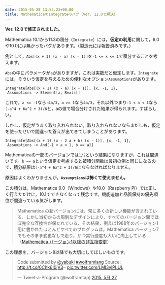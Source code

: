 ```yaml
---
date: 2015-05-28 13:53:23+00:00
title: MathematicaのIntegrateのバグ（Ver. 12.0で解決）
---
```


**Ver. 12.0で修正されました。**

Mathematica 10.1から11.3の積分（`Integrate`）には，**仮定の利用**に関して，9.0や10.0には無かったバグがあります。（製造元には報告済みです。）

例として，`Abs[(x + 1) (x - a) (x - 1)]`を`-1 <= x <= 1`で積分することを考えます。

`Abs`の中にパラメータが`a`がありますが，これは実数だと仮定します。`Integrate`には，そういう仮定を与えるための便利なオプション`Assumptions`があります。

```
Integrate[Abs[(x + 1) (x - a) (x - 1)], {x, -1, 1}, 
 Assumptions -> Element[a, Reals]]
```    

これで，`a <= -1`なら`-4a/3`，`a >= 1`なら`4a/3`，それ以外つまり`-1 < a < 1`なら`(-a^4 + 6a^2 + 3)/6`と，aの値で場合分けされた結果が得られます。すばらしい。

しかし，仮定がうまく取り入れられない，取り入れられないならまだしも，仮定を使ったせいで間違った答えが出てきてしまうことがあります。

```
Integrate[Abs[(x + 1) (x - 2 a + b) (x - 1)], {x, -1, 1}, 
 Assumptions -> And[-1 < a < 1, b == a]]
```    

Mathematicaの一部のバージョンでは`1/2`という結果になりますが，これは間違いです。`b == a`という仮定を考慮すると被積分関数は最初の例と同じになるので，積分結果は`(-a^4 + 6a^2 + 3)/6`にならなければなりません。

原因はよくわかりませんが，**`Assumptions`は怖くて使えません。**

この積分は，Mathematica 9.0（Windows）や10.0（Raspberry Pi）では正しく行えただけに，10.1でできなくなって残念です。機能追加と品質保持の優先順位が間違っている気がします。

>Mathematica の新バージョンには，常に多くの新しい機能が含まれている．しかし当初からの周到なデザインにより，すべてのバージョン間でほぼ完全な互換性が保たれている．その結果，例えば1988年のバージョン1用に書かれたほとんどすべてのプログラムは，Mathematica バージョン7でもそのまま変更なしで走り，かつ実行速度も大いに向上している．（[Mathematica バージョン1以降の非互換変更](http://reference.wolfram.com/language/tutorial/IncompatibleChanges.html)）

この理想を，バージョン8以降でも大切にしてほしいものです。

<blockquote class="twitter-tweet" lang="ja"><p lang="en" dir="ltr">Code submitted by <a href="https://twitter.com/yabuki">@yabuki</a> <a href="https://twitter.com/hashtag/wolframlang?src=hash">#wolframlang</a> Source: <a href="http://t.co/0Chk6I0jV3">http://t.co/0Chk6I0jV3</a>~ <a href="http://t.co/LMl3ylPLUL">pic.twitter.com/LMl3ylPLUL</a></p>&mdash; Tweet-a-Program (@wolframtap) <a href="https://twitter.com/wolframtap/status/603614261022203905">2015, 5月 27</a></blockquote>
<script async src="//platform.twitter.com/widgets.js" charset="utf-8"></script>